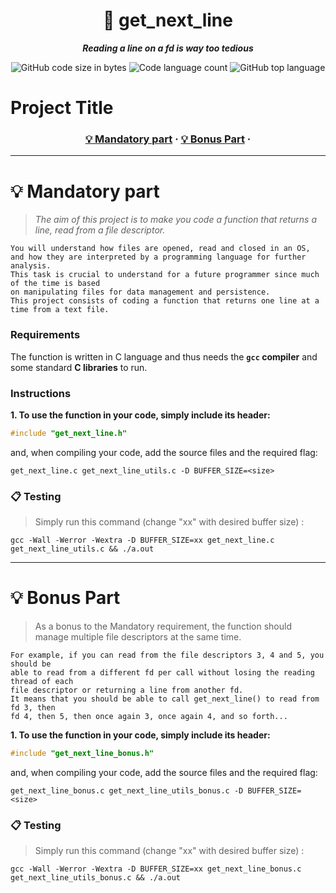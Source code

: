 <h1 align="center">
	📖 get_next_line
</h1>

<p align="center">
	<b><i>Reading a line on a fd is way too tedious</i></b><br>
</p>

<p align="center">
<img alt="GitHub code size in bytes" src="https://img.shields.io/github/languages/code-size/Cloneg7/git_next_line?color=lightblue" />
<img alt="Code language count" src="https://img.shields.io/github/languages/count/Cloneg7/git_next_line?color=yellow" />
<img alt="GitHub top language" src="https://img.shields.io/github/languages/top/Cloneg7/git_next_line?color=blue" />

# Project Title

<h3 align="center">
    <a href="#mandatory-part">💡 Mandatory part</a>
    <span> · </span>
    <a href="#bonus-part">💡 Bonus Part</a>
    <span> · </span>
</h3>

-------
# 💡 Mandatory part

> _The aim of this project is to make you code a function that returns a line, read from a file descriptor._

	You will understand how files are opened, read and closed in an OS,
	and how they are interpreted by a programming language for further analysis.
	This task is crucial to understand for a future programmer since much of the time is based
	on manipulating files for data management and persistence.
	This project consists of coding a function that returns one line at a time from a text file.

### Requirements

The function is written in C language and thus needs the **`gcc` compiler** and some standard **C libraries** to run.

### Instructions

**1. To use the function in your code, simply include its header:**

```C
#include "get_next_line.h"
```

and, when compiling your code, add the source files and the required flag:

```shell
get_next_line.c get_next_line_utils.c -D BUFFER_SIZE=<size>
```

### 📋 Testing
> Simply run this command (change "xx" with desired buffer size) :
````shell
gcc -Wall -Werror -Wextra -D BUFFER_SIZE=xx get_next_line.c get_next_line_utils.c && ./a.out
````
-------
# 💡 Bonus Part

> As a bonus to the Mandatory requirement, the function should manage multiple file descriptors at the same time.

	For example, if you can read from the file descriptors 3, 4 and 5, you should be
	able to read from a different fd per call without losing the reading thread of each
	file descriptor or returning a line from another fd.
	It means that you should be able to call get_next_line() to read from fd 3, then
	fd 4, then 5, then once again 3, once again 4, and so forth...

**1. To use the function in your code, simply include its header:**

```C
#include "get_next_line_bonus.h"
```

and, when compiling your code, add the source files and the required flag:

```shell
get_next_line_bonus.c get_next_line_utils_bonus.c -D BUFFER_SIZE=<size>
```

### 📋 Testing
> Simply run this command (change "xx" with desired buffer size) :
```shell
gcc -Wall -Werror -Wextra -D BUFFER_SIZE=xx get_next_line_bonus.c get_next_line_utils_bonus.c && ./a.out
```
